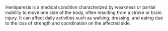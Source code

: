 Hemiparesis is a medical condition characterized by weakness or partial inability to move one side of the body, often resulting from a stroke or brain injury. It can affect daily activities such as walking, dressing, and eating due to the loss of strength and coordination on the affected side.